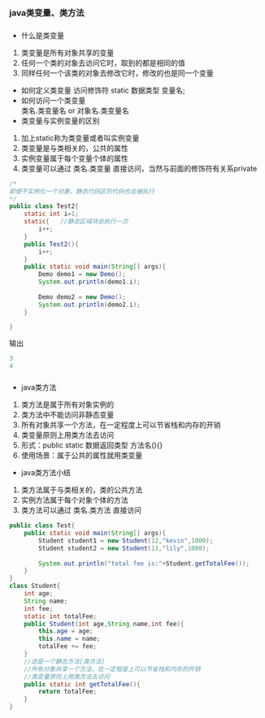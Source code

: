 ### java类变量、类方法
###
- 什么是类变量
1. 类变量是所有对象共享的变量
2. 任何一个类的对象去访问它时，取到的都是相同的值
3. 同样任何一个该类的对象去修改它时，修改的也是同一个变量
- 如何定义类变量 访问修饰符 static 数据类型 变量名; 
- 如何访问一个类变量  
类名.类变量名 or 对象名.类变量名
- 类变量与实例变量的区别
1. 加上static称为类变量或者叫实例变量
2. 类变量是与类相关的，公共的属性
3. 实例变量属于每个变量个体的属性
4. 类变量可以通过 类名.类变量 直接访问，当然与前面的修饰符有关系private  

```java
/*
即使不实例化一个对象，静态代码区的代码也会被执行
*/
public class Test2{
    static int i=1;
    static{   //静态区域块会执行一次
        i++;
    }
    public Test2(){
        i++;
    }
    public static void main(String[] args){
        Demo demo1 = new Demo();
        System.out.println(demo1.i);
        
        Demo demo2 = new Demo();
        System.out.println(demo2.i);
    } 

}
```
输出  
```java
3
4
```
###
- java类方法  
1. 类方法是属于所有对象实例的
2. 类方法中不能访问非静态变量
3. 所有对象共享一个方法，在一定程度上可以节省栈和内存的开销
4. 类变量原则上用类方法去访问
5. 形式：public static 数据返回类型 方法名(){}
6. 使用场景：属于公共的属性就用类变量
- java类方法小结
1. 类方法属于与类相关的，类的公共方法
2. 实例方法属于每个对象个体的方法
3. 类方法可以通过 类名.类方法 直接访问
```java
public class Test{
    public static void main(String[] args){
        Student student1 = new Student(12,"kevin",1000);
        Student student2 = new Student(13,"lily",1000);
        
        System.out.println("total fee is:"+Student.getTotalFee());
    }
}
class Student{
    int age;
    String name;
    int fee;
    static int totalFee;
    public Student(int age,String name,int fee){
        this.age = age;
        this.name = name;
        totalFee += fee;
    }
    //这是一个静态方法[类方法]
    //所有对象共享一个方法，在一定程度上可以节省栈和内存的开销
    //类变量原则上用类方法去访问
    public static int getTotalFee(){
        return totalFee;
    }
}
```









